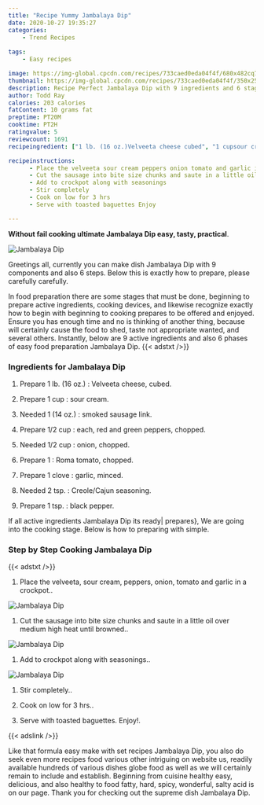 ```yaml
---
title: "Recipe Yummy Jambalaya Dip"
date: 2020-10-27 19:35:27
categories:
    - Trend Recipes
    
tags:
    - Easy recipes

image: https://img-global.cpcdn.com/recipes/733caed0eda04f4f/680x482cq70/jambalaya-dip-recipe-main-photo.jpg
thumbnail: https://img-global.cpcdn.com/recipes/733caed0eda04f4f/350x250cq70/jambalaya-dip-recipe-main-photo.jpg
description: Recipe Perfect Jambalaya Dip with 9 ingredients and 6 stages of easy cooking.
author: Todd Ray
calories: 203 calories
fatContent: 10 grams fat
preptime: PT20M
cooktime: PT2H
ratingvalue: 5
reviewcount: 1691
recipeingredient: ["1 lb. (16 oz.)Velveeta cheese cubed", "1 cupsour cream", "1 (14 oz.)smoked sausage link", "1/2 cupeach red and green peppers chopped", "1/2 cuponion chopped", "1Roma tomato chopped", "1 clovegarlic minced", "2 tsp.CreoleCajun seasoning", "1 tsp.black pepper"]

recipeinstructions: 
      - Place the velveeta sour cream peppers onion tomato and garlic in a crockpot 
      - Cut the sausage into bite size chunks and saute in a little oil over medium high heat until browned 
      - Add to crockpot along with seasonings 
      - Stir completely 
      - Cook on low for 3 hrs 
      - Serve with toasted baguettes Enjoy

---
```




**Without fail cooking ultimate Jambalaya Dip easy, tasty, practical**. 


![Jambalaya Dip](https://img-global.cpcdn.com/recipes/733caed0eda04f4f/680x482cq70/jambalaya-dip-recipe-main-photo.jpg "Jambalaya Dip")




Greetings all, currently you can make dish Jambalaya Dip with 9 components and also 6 steps. Below this is exactly how to prepare, please carefully carefully.

In food preparation there are some stages that must be done, beginning to prepare active ingredients, cooking devices, and likewise recognize exactly how to begin with beginning to cooking prepares to be offered and enjoyed. Ensure you has enough time and no is thinking of another thing, because will certainly cause the food to shed, taste not appropriate wanted, and several others. Instantly, below are 9 active ingredients and also 6 phases of easy food preparation Jambalaya Dip.
{{< adstxt />}}

### Ingredients for Jambalaya Dip


1. Prepare 1 lb. (16 oz.) : Velveeta cheese, cubed.

1. Prepare 1 cup : sour cream.

1. Needed 1 (14 oz.) : smoked sausage link.

1. Prepare 1/2 cup : each, red and green peppers, chopped.

1. Needed 1/2 cup : onion, chopped.

1. Prepare 1 : Roma tomato, chopped.

1. Prepare 1 clove : garlic, minced.

1. Needed 2 tsp. : Creole/Cajun seasoning.

1. Prepare 1 tsp. : black pepper.



If all active ingredients Jambalaya Dip its ready| prepares}, We are going into the cooking stage. Below is how to preparing with simple.

### Step by Step Cooking Jambalaya Dip

{{< adstxt />}}


1. Place the velveeta, sour cream, peppers, onion, tomato and garlic in a crockpot..



![Jambalaya Dip](https://img-global.cpcdn.com/steps/964954ef0204d164/160x128cq70/jambalaya-dip-recipe-step-1-photo.jpg" "Jambalaya Dip")



1. Cut the sausage into bite size chunks and saute in a little oil over medium high heat until browned..



![Jambalaya Dip](https://img-global.cpcdn.com/steps/4e4ddf157e2db984/160x128cq70/jambalaya-dip-recipe-step-2-photo.jpg" "Jambalaya Dip")



1. Add to crockpot along with seasonings..



![Jambalaya Dip](https://img-global.cpcdn.com/steps/4a261f4fbb6f2e9b/160x128cq70/jambalaya-dip-recipe-step-3-photo.jpg" "Jambalaya Dip")



1. Stir completely..



1. Cook on low for 3 hrs..



1. Serve with toasted baguettes. Enjoy!.





{{< adslink />}}

Like that formula easy make with set recipes Jambalaya Dip, you also do seek even more recipes food various other intriguing on website us, readily available hundreds of various dishes globe food as well as we will certainly remain to include and establish. Beginning from cuisine healthy easy, delicious, and also healthy to food fatty, hard, spicy, wonderful, salty acid is on our page. Thank you for checking out the supreme dish Jambalaya Dip.
